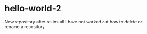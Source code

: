 # hello-world-2
New repository after re-install
I have not worked out how to delete or rename a repository
